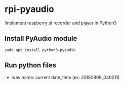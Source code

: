 # rpi-pyaudio
Implement raspberry pi recorder and player in Python3

## Install PyAudio module

	sudo apt install python3-pyaudio 
## Run python files

* wav name: current date_time (ex: 20180808_040211)
